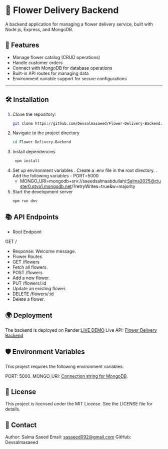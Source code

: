 
# 🌸 Flower Delivery Backend

A backend application for managing a flower delivery service, built with Node.js, Express, and MongoDB.

## 🚀 Features

- Manage flower catalog (CRUD operations)
- Handle customer orders
- Connect with MongoDB for database operations
- Built-in API routes for managing data
- Environment variable support for secure configurations

---

## 🛠️ Installation

1. Clone the repository:
   ```bash
   git clone https://github.com/Devsalmasaeed/Flower-Delivery-Backend.git

2. Navigate to the project directory
   ```bash
   cd Flower-Delivery-Backend
3. Install dependencies
   ```bash
    npm install
4. Set up environment variables
   . Create a .env file in the root directory.
   . Add the following variables
       - PORT=5000
      -  MONGO_URI=mongodb+srv://saeedsalmaabdullahi:Salma2025@cluster0.qtvo1.mongodb.net/?retryWrites=true&w=majority
5. Start the development server
     ```bash
     npm run dev

## 📚 API Endpoints

- Root Endpoint

GET /
- Response: Welcome message.
- Flower Routes
- GET /flowers
- Fetch all flowers.
- POST /flowers
- Add a new flower.
- PUT /flowers/:id
- Update an existing flower.
- DELETE /flowers/:id
- Delete a flower.

## 🌍 Deployment
The backend is deployed on Render:[LIVE DEMO](https://flower-delivery-backend.onrender.com/)
Live API: [Flower Delivery Backend](http://localhost:5000/api/flowers)

## 🛡️ Environment Variables
This project requires the following environment variables:

PORT: 5000.
MONGO_URI: [Connection string for MongoDB](mongodb+srv://saeedsalmaabdullahi:Salma2025@cluster0.qtvo1.mongodb.net/?retryWrites=true&w=majority).

## 📜 License
This project is licensed under the MIT License. See the LICENSE file for details.

## 📧 Contact
Author: Salma Saeed
Email: sasaeed092@gmail.com
GitHub: Devsalmasaeed     


